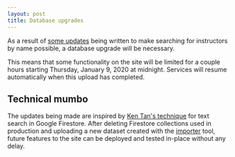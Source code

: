 ```yaml
---
layout: post
title: Database upgrades
---
```


As a result of [some updates](https://github.com/cougargrades/importer/commit/cb142ea9d05797d3abfa81395d672f5703fa0877) being written to make searching for instructors by name possible, a database upgrade will be necessary.

This means that some functionality on the site will be limited for a couple hours starting Thursday, January 9, 2020 at midnight. Services will resume automatically when this upload has completed.

## Technical mumbo

The updates being made are inspired by [Ken Tan's technique](https://medium.com/@ken11zer01/firebase-firestore-text-search-and-pagination-91a0df8131ef) for text search in Google Firestore. After deleting Firestore collections used in production and uploading a new dataset created with the [importer](https://github.com/cougargrades/importer) tool, future features to the site can be deployed and tested in-place without any delay.